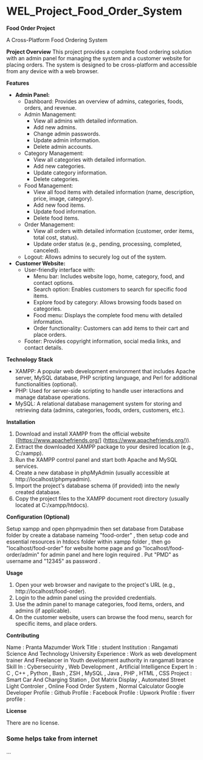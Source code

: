 # WEL_Project_Food_Order_System

  **Food Order Project**
  
  A Cross-Platform Food Ordering System
  
  **Project Overview** 
  This project provides a complete food ordering solution with an admin panel for managing the system and a customer 
  website for placing orders. The system is designed to be cross-platform and accessible from any device with a web     browser.
  
  **Features**
  
  * **Admin Panel:**
      * Dashboard: Provides an overview of admins, categories, foods, orders, and revenue.
      * Admin Management:
          * View all admins with detailed information.
          * Add new admins.
          * Change admin passwords.
          * Update admin information.
          * Delete admin accounts.
      * Category Management:
          * View all categories with detailed information.
          * Add new categories.
          * Update category information.
          * Delete categories.
      * Food Management:
          * View all food items with detailed information (name, description, price, image, category).
          * Add new food items.
          * Update food information.
          * Delete food items.
      * Order Management:
          * View all orders with detailed information (customer, order items, total cost, status).
          * Update order status (e.g., pending, processing, completed, canceled).
      * Logout: Allows admins to securely log out of the system.
  * **Customer Website:**
      * User-friendly interface with:
          * Menu bar: Includes website logo, home, category, food, and contact options.
          * Search option: Enables customers to search for specific food items.
          * Explore food by category: Allows browsing foods based on categories.
          * Food menu: Displays the complete food menu with detailed information.
          * Order functionality: Customers can add items to their cart and place orders.
      * Footer: Provides copyright information, social media links, and contact details.
  
  **Technology Stack**
  
  * XAMPP: A popular web development environment that includes Apache server, MySQL database, PHP scripting language,            and Perl for additional functionalities (optional).
  * PHP: Used for server-side scripting to handle user interactions and manage database operations.
  * MySQL: A relational database management system for storing and retrieving data (admins, categories, foods, 
           orders, customers, etc.).
  
  **Installation**
  
  1. Download and install XAMPP from the official website ([https://www.apachefriends.org/]
     (https://www.apachefriends.org/)).
  3. Extract the downloaded XAMPP package to your desired location (e.g., C:/xampp).
  4. Run the XAMPP control panel and start both Apache and MySQL services.
  5. Create a new database in phpMyAdmin (usually accessible at http://localhost/phpmyadmin).
  6. Import the project's database schema (if provided) into the newly created database.
  7. Copy the project files to the XAMPP document root directory (usually located at C:/xampp/htdocs).
  
  **Configuration (Optional)**
  
  Setup xampp and open phpmyadmin then set database from Database folder by create a database nameing "food-order"
  , then setup code and essential resources in htdocs folder within xampp folder , then go "localhost/food-order" 
  for website home page and go "localhost/food-order/admin" for admin panel and here login required . Put "PMD" as
  username and "12345" as password .
  
  **Usage**
  
  1. Open your web browser and navigate to the project's URL (e.g., http://localhost/food-order).
  2. Login to the admin panel using the provided credentials.
  3. Use the admin panel to manage categories, food items, orders, and admins (if applicable).
  4. On the customer website, users can browse the food menu, search for specific items, and place orders.
  
  **Contributing**
  
  Name : Pranta Mazumder
  Work Title : student
  Institution : Rangamati Science And Technology University
  Experience : Work as web development trainer And Freelancer in Youth development authority in 
  rangamati brance
  Skill In : Cybersecuirity , Web Development , Artificial Intelligence
  Expert In : C , C++ , Python , Bash , ZSH , MySQL , Java , PHP , HTML , CSS
  Project : Smart Car And Charging Station , Dot Matrix Display , Automated Street Light Controler 
            , Online Food Order System , Normal Calculator
  Google Developer Profile :
  Github Profile :
  Facebook Profile :
  Upwork Profile :
  fiverr profile :
  
  **License**
  
  There are no license.
  


  
### Some helps take from internet


  ...
